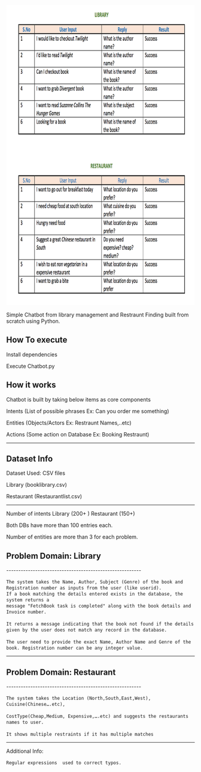 <img width=800 height=800 src="results.png"/>

Simple Chatbot from library management and Restraunt Finding 
built from scratch using Python.


<h2>How To execute</h2>
 
 Install dependencies
 
 Execute Chatbot.py



<h2>How it works</h2>

Chatbot is built by taking below items as core components

Intents (List of possible phrases Ex: Can you order me something)

Entities (Objects/Actors Ex: Restraunt Names,..etc)

Actions (Some action on Database Ex: Booking Restraunt)

--------------------------------------------------------
<h2>Dataset Info</h2>

Dataset Used: CSV files

Library (booklibrary.csv)

Restaurant (Restaurantlist.csv)

--------------------------------------------------------

Number of intents
Library (200+ ) Restaurant (150+)

Both DBs have more than 100 entries each.

Number of entities are more than 3 for each problem.

<h2>Problem Domain: Library</h2>
--------------------------------------------------------

	The system takes the Name, Author, Subject (Genre) of the book and Registration number as inputs from the user (like userid).
	If a book matching the details entered exists in the database, the system returns a
	message "FetchBook task is completed" along with the book details and Invoice number. 
	
	It returns a message indicating that the book not found if the details given by the user does not match any record in the database.

	The user need to provide the exact Name, Author Name and Genre of the book. Registration number can be any integer value.

--------------------------------------------------------

<h2>Problem Domain: Restaurant</h2>
--------------------------------------------------------
	
	The system takes the Location (North,South,East,West), Cuisine(Chinese….etc), 
	
	CostType(Cheap,Medium, Expensive,….etc) and suggests the restaurants names to user. 
	
	It shows multiple restraints if it has multiple matches


--------------------------------------------------------

Additional Info:

	Regular expressions  used to correct typos.


